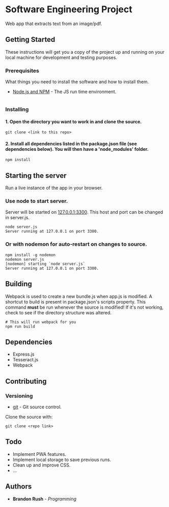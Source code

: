 # Software Engineering Project

Web app that extracts text from an image/pdf.

## Getting Started

These instructions will get you a copy of the project up and running on your local machine for development and testing purposes.

### Prerequisites

What things you need to install the software and how to install them.
* [Node.js and NPM](https://www.npmjs.com/get-npm) - The JS run time environment.

```

```

### Installing

#### 1. Open the directory you want to work in and clone the source.
```Shell
git clone <link to this repo>
```
#### 2. Install all dependencies listed in the package.json file (see dependencies below). You will then have a 'node_modules' folder. 
```Shell
npm install
```

## Starting the server

Run a live instance of the app in your browser. 

### Use node to start server.

Server will be started on [127.0.0.1:3300](http://localhost:3300). This host and port can be changed in server.js.
```Shell
node server.js
Server running at 127.0.0.1 on port 3300.
```

### Or with nodemon for auto-restart on changes to source.

```Shell
npm install -g nodemon
nodemon server.js
[nodemon] starting `node server.js`
Server running at 127.0.0.1 on port 3300.
```

## Building

Webpack is used to create a new bundle.js when app.js is modified. A shortcut to build is present in package.json's scripts property.
This command **must** be run whenever the source is modified! If it's not working, check to see if the directory structure was altered.

```Shell
# This will run webpack for you
npm run build  
```
## Dependencies
* Express.js
* Tesseract.js
* Webpack

## Contributing

### Versioning

* [git](https://www.npmjs.com/get-npm) - Git source control.

Clone the source with:
```Shell
git clone <repo link>
```

## Todo

* Implement PWA features.
* Implement local storage to save previous runs.
* Clean up and improve CSS.
* ...

## Authors

* **Brandon Rush** - *Programming*


